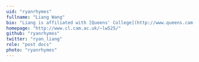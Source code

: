 ```yaml
---
uid: "ryanrhymes"
fullname: "Liang Wang"
bio: "Liang is affiliated with [Queens' College](http://www.queens.cam.ac.uk/) and is a research associate in the [Computer Laboratory](http://www.cl.cam.ac.uk/) under the supervision of [Prof. Jon Crowcroft](http://www.cl.cam.ac.uk/~jac22/), and mentored by [Prof. Andy Hopper](http://www.cl.cam.ac.uk/~ah12/). He received M.Sc and Ph.D degrees from University of Helsinki, Finland, under the supervision of [Prof. Jussi Kangasharju](https://www.cs.helsinki.fi/en/people/jakangas). His work focuses on information-centric networking, network architecture, network optimisation and protocol design, with a strong interest in data analytics and big data framework. He also teaches, and is an Associated Fellow in the [British Higher Education Academy](https://www.heacademy.ac.uk/)."
homepage: "http://www.cl.cam.ac.uk/~lw525/"
github: "ryanrhymes"
twitter: "ryan_liang"
role: "post docs"
photo: "ryanrhymes"
---
```

